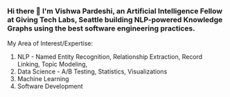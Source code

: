 ### Hi there 👋 I'm Vishwa Pardeshi, an Artificial Intelligence Fellow at Giving Tech Labs, Seattle building NLP-powered Knowledge Graphs using the best software engineering practices.

My Area of Interest/Expertise:
1. NLP - Named Entity Recognition, Relationship Extraction, Record Linking, Topic Modeling, 
2. Data Science - A/B Testing, Statistics, Visualizations
3. Machine Learning
4. Software Development

<!--
**vishwapardeshi/vishwapardeshi** is a ✨ _special_ ✨ repository because its `README.md` (this file) appears on your GitHub profile.

Here are some ideas to get you started:

- 🔭 I’m currently working on ...
- 🌱 I’m currently learning ...
- 👯 I’m looking to collaborate on ...
- 🤔 I’m looking for help with ...
- 💬 Ask me about ...
- 📫 How to reach me: ...
- 😄 Pronouns: ...
- ⚡ Fun fact: ...


This is all hidden 

Hi! I'm a Text Mining Specialist with strong software development skills

Worked on SDE

Data Science

Artificial Intelligence


-->
